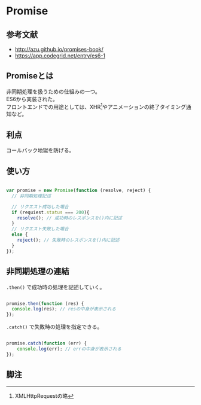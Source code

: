 # Promise
## 参考文献
- http://azu.github.io/promises-book/
- https://app.codegrid.net/entry/es6-1
## Promiseとは
非同期処理を扱うための仕組みの一つ。  
ES6から実装された。  
フロントエンドでの用途としては、XHR[^1]やアニメーションの終了タイミング通知など。  

## 利点
コールバック地獄を防げる。  

## 使い方

```javascript

var promise = new Promise(function (resolve, reject) {
  // 非同期処理記述

  // リクエスト成功した場合
  if (requiest.status === 200){
    resolve(); // 成功時のレスポンスを()内に記述
  }
  // リクエスト失敗した場合
  else {
    reject(); // 失敗時のレスポンスを()内に記述
  }
});

```


## 非同期処理の連結

`.then()` で成功時の処理を記述していく。  

```javascript

promise.then(function (res) {
  console.log(res); // resの中身が表示される
});

```

`.catch()` で失敗時の処理を指定できる。  

```javascript

promise.catch(function (err) {
    console.log(err); // errの中身が表示される
});

```

## 脚注
[^1]: XMLHttpRequestの略
